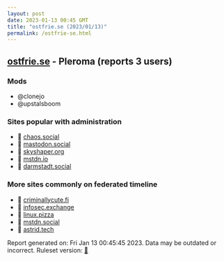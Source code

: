 ```yaml
---
layout: post
date: 2023-01-13 00:45 GMT
title: "ostfrie.se (2023/01/13)"
permalink: /ostfrie-se.html
---
```


## [ostfrie.se](https://ostfrie.se) - Pleroma (reports 3 users)

### Mods
 * @clonejo
 * @upstalsboom

### Sites popular with administration

* 🐘 [chaos.social](/chaos-social.html)
* 🐘 [mastodon.social](/mastodon-social.html)
* 🐘 [skyshaper.org](/skyshaper-org.html)
* 🐘 [mstdn.io](/mstdn-io.html)
* 🐘 [darmstadt.social](/darmstadt-social.html)

### More sites commonly on federated timeline

* 🐘 [criminallycute.fi](/criminallycute-fi.html)
* 🐘 [infosec.exchange](/infosec-exchange.html)
* 🐘 [linux.pizza](/linux-pizza.html)
* 🐘 [mstdn.social](/mstdn-social.html)
* 🐘 [astrid.tech](/astrid-tech.html)

Report generated on: Fri Jan 13 00:45:45 2023. Data may be outdated or incorrect.
Ruleset version: [🧁](/version-cupcake)
